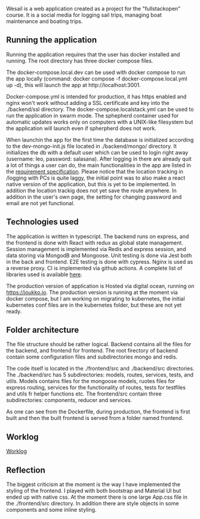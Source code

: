 Wesail is a web application created as a project for the "fullstackopen" course. It is a social media for logging sail trips, managing boat maintenance and boating trips.

## Running the application

Running the application requires that the user has docker installed and running. The root directory has three docker compose files. 

The docker-compose.local.dev can be used with docker compose to run the app locally (command: docker compose -f docker-compose.local.yml up -d), this will launch the app at http://localhost:3001. 

Docker-compose.yml is intended for production, it has https enabled and nginx won't work without adding a SSL certificate and key into the ./backend/ssl directory.
The docker-compose.localstack.yml can be used to run the application in swarm mode. The sphepherd container used for automatic updates works only on computers with a UNIX-like filesystem but the application will launch even if spherpherd does not work.

When launchin the app for the first time the database is initialized according to the dev-mongo-init.js file located in ./backend/mongo/ directory. It initializes the db with a default user which can be used to login right away (username: leo, password: salasana).
After logging in there are already quit a lot of things a user can do, the main functionalities in the app are listed in the [requirement specification](./documentation/requirements_specification.md). Please notice that the location tracking in /logging with PCs is quite laggy, the initial point was to also make a react native version of the application, but this is yet to be implemented. In addition the location trackig does not yet save the route anywhere. In addition in the user's own page, the setting for changing password and email are not yet functional.

## Technologies used
The application is written in typescript. The backend runs on express, and the frontend is done with React with redux as global state management. Session management is implemented via Redis and express session, and data storing via MongodB and Mongoose. Unit testing is done via Jest both in the back and frontend. E2E testing is done with cypress. Nginx is used as a reverse proxy. CI is implemented via github actions. A complete list of libraries used is available [here](./documentation/libraries.md).

The production version of application is Hosted via digital ocean, running on <https://joukko.io>. The production version is running at the moment via docker compose, but I am working on migrating to kubernetes, the initial kubernetes conf files are in the kubernetes folder, but these are not yet ready.

## Folder architecture
The file structure should be rather logical. Backend contains all the files for the backend, and frontend for frontend. The root firectory of backend contain some configuration files and subdirectories mongo and redis.

The code itself is located in the ./frontend/src and ./backend/src directories. The ./backend/src has 5 subdirectories: models, routes, services, tests, and utils. Models contains files for the mongoose models, ruotes files for express routing, services for the functionality of routes, tests for testfiles and utils fr helper functions etc. The frontend/src contain three subdirectories: components, reducer and services.

As one can see from the Dockerfile, during production, the frontend is first built and then the built frontend is served from a folder named frontend.

## Worklog
[Worklog](./worklog.md)

## Reflection
The biggest criticism at the moment is the way I have implemented the styling of the frontend. I played with both bootstrap and Material UI but ended up with native css. At the moment there is one large App.css file in the ./frontend/src directory. In addition there are style objects in some components and some inline styling.